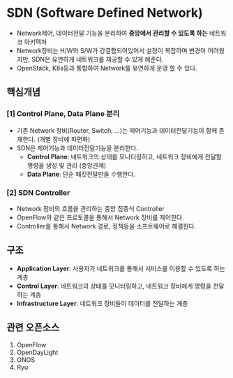 # SDN (Software Defined Network)
- Network제어, 데이터전달 기능을 분리하여 **중앙에서 관리할 수 있도록 하는** 네트워크 아키텍쳐
- Network장비는 H/W와 S/W가 강결합되어있어서 설정이 복잡하며 변경이 어려웠지만, SDN은 유연하게 네트워크를 제공할 수 있게 해준다.
- OpenStack, K8s등과 통합하여 Network를 유연하게 운영 할 수 있다.

## 핵심개념
### [1] Control Plane, Data Plane 분리
- 기존 Network 장비(Router, Switch, ...)는 제어기능과 데이터전달기능이 함께 존재한다. (개별 장비에 파편화)
- SDN은 제어기능과 데이터전달기능을 분리한다.
  - **Control Plane**: 네트워크의 상태를 모니터링하고, 네트워크 장비에게 전달할 명령을 생성 및 관리 (중앙관제)
  - **Data Plane**: 단순 패킷전달만을 수행한다.

### [2] SDN Controller
- Network 장비의 흐름을 관리하는 중앙 집중식 Controller
- OpenFlow와 같은 프로토콜을 통해서 Network 장비를 제어한다.
- Controller를 통해서 Network 경로, 정책등을 소프트웨어로 해결한다.


## 구조
- **Application Layer**: 사용자가 네트워크를 통해서 서비스를 이용할 수 있도록 하는 계층
- **Control Layer**: 네트워크의 상태를 모니터링하고, 네트워크 장비에게 명령을 전달하는 계층
- **Infrastructure Layer**: 네트워크 장비들이 데이터를 전달하는 계층

## 관련 오픈소스
1. OpenFlow
2. OpenDayLight
3. ONOS
4. Ryu